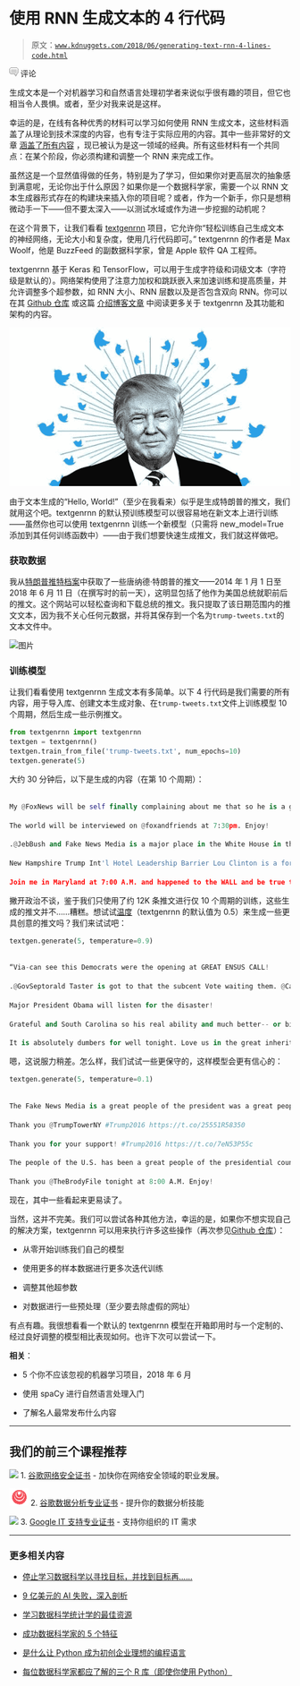 # 使用 RNN 生成文本的 4 行代码

> 原文：[`www.kdnuggets.com/2018/06/generating-text-rnn-4-lines-code.html`](https://www.kdnuggets.com/2018/06/generating-text-rnn-4-lines-code.html)

![c](img/3d9c022da2d331bb56691a9617b91b90.png) 评论

生成文本是一个对机器学习和自然语言处理初学者来说似乎很有趣的项目，但它也相当令人畏惧。或者，至少对我来说是这样。

幸运的是，在线有各种优秀的材料可以学习如何使用 RNN 生成文本，这些材料涵盖了从理论到技术深度的内容，也有专注于实际应用的内容。其中一些非常好的文章 [涵盖了所有内容](http://karpathy.github.io/2015/05/21/rnn-effectiveness/) ，现已被认为是这一领域的经典。所有这些材料有一个共同点：在某个阶段，你必须构建和调整一个 RNN 来完成工作。

虽然这是一个显然值得做的任务，特别是为了学习，但如果你对更高层次的抽象感到满意呢，无论你出于什么原因？如果你是一个数据科学家，需要一个以 RNN 文本生成器形式存在的构建块来插入你的项目呢？或者，作为一个新手，你只是想稍微动手一下——但不要太深入——以测试水域或作为进一步挖掘的动机呢？

在这个背景下，让我们看看 [textgenrnn](https://github.com/minimaxir/textgenrnn) 项目，它允许你“轻松训练自己生成文本的神经网络，无论大小和复杂度，使用几行代码即可。” textgenrnn 的作者是 Max Woolf，他是 BuzzFeed 的副数据科学家，曾是 Apple 软件 QA 工程师。

textgenrnn 基于 Keras 和 TensorFlow，可以用于生成字符级和词级文本（字符级是默认的）。网络架构使用了注意力加权和跳跃嵌入来加速训练和提高质量，并允许调整多个超参数，如 RNN 大小、RNN 层数以及是否包含双向 RNN。你可以在其 [Github 仓库](https://github.com/minimaxir/textgenrnn) 或这篇 [介绍博客文章](http://minimaxir.com/2018/05/text-neural-networks/) 中阅读更多关于 textgenrnn 及其功能和架构的内容。

![图片](img/17a900e37b077effb7be6c76c3d7527a.png)

由于文本生成的“Hello, World!”（至少在我看来）似乎是生成特朗普的推文，我们就用这个吧。textgenrnn 的默认预训练模型可以很容易地在新文本上进行训练——虽然你也可以使用 textgenrnn 训练一个新模型（只需将 new_model=True 添加到其任何训练函数中）——由于我们想要快速生成推文，我们就这样做吧。

### 获取数据

我从[特朗普推特档案](http://www.trumptwitterarchive.com/archive)中获取了一些唐纳德·特朗普的推文——2014 年 1 月 1 日至 2018 年 6 月 11 日（在撰写时的前一天），这明显包括了他作为美国总统就职前后的推文。这个网站可以轻松查询和下载总统的推文。我只提取了该日期范围内的推文文本，因为我不关心任何元数据，并将其保存到一个名为`trump-tweets.txt`的文本文件中。

![图片](https://image.ibb.co/mdzied/trump_tweets_archive.jpg)

### 训练模型

让我们看看使用 textgenrnn 生成文本有多简单。以下 4 行代码是我们需要的所有内容，用于导入库、创建文本生成对象、在`trump-tweets.txt`文件上训练模型 10 个周期，然后生成一些示例推文。

```py
from textgenrnn import textgenrnn
textgen = textgenrnn()
textgen.train_from_file('trump-tweets.txt', num_epochs=10)
textgen.generate(5)

```

大约 30 分钟后，以下是生成的内容（在第 10 个周期）：

```py

My @FoxNews will be self finally complaining about me that so he is a great day and companies and is starting to report the president in safety and more than any mention of the bail of the underaches to the construction and freedom and efforts the politicians and expensive meetings should have bee

The world will be interviewed on @foxandfriends at 7:30pm. Enjoy!

.@JebBush and Fake News Media is a major place in the White House in the service and sense where the people of the debate and his show of many people who is a great press considering the GREAT job on the way to the U.S. A the best and people in the biggest! Thank you!

New Hampshire Trump Int'l Hotel Leadership Barrier Lou Clinton is a forever person politically record supporters have really beginning in the media on the heart of the bad and women who have been succeeded and before you can also work the people are there a time strong and send out the world with 

Join me in Maryland at 7:00 A.M. and happened to the WALL and be true the longer of the same sign into the Fake News Media will be a great honor to serve that the Republican Party will be a great legal rate the media with the Best Republican Party and the American people that will be the bill by a
```

撇开政治不谈，鉴于我们只使用了约 12K 条推文进行仅 10 个周期的训练，这些生成的推文并不……糟糕。想试试[温度](https://www.quora.com/What-is-Temperature-in-LSTM)（textgenrnn 的默认值为 0.5）来生成一些更具创意的推文吗？我们来试试吧：

```py
textgen.generate(5, temperature=0.9)

```

```py

“Via-can see this Democrats were the opening at GREAT ENSUS CALL!

.@GovSeptorald Taster is got to that the subcent Vote waiting them. @Calkers

Major President Obama will listen for the disaster!

Grateful and South Carolina so his real ability and much better-- or big crisis on many signing!

It is absolutely dumbers for well tonight. Love us in the great inherition of fast. With bill of badly to forget the greatest puppet at my wedds. No Turnberry is "bigger.” - Al

```

嗯，这说服力稍差。怎么样，我们试试一些更保守的，这样模型会更有信心的：

```py
textgen.generate(5, temperature=0.1)

```

```py

The Fake News Media is a great people of the president was a great people of the many people who would be a great people of the president was a big crowd of the statement of the media is a great people of the people of the statement of the people of the people of the world with the statement of th

Thank you @TrumpTowerNY #Trump2016 https://t.co/25551R58350

Thank you for your support! #Trump2016 https://t.co/7eN53P55c

The people of the U.S. has been a great people of the presidential country is a great time and the best thing that the people of the statement of the media is the people of the state of the best thing that the people of the statement of the statement of the problem in the problem and success and t

Thank you @TheBrodyFile tonight at 8:00 A.M. Enjoy!
```

现在，其中一些看起来更易读了。

当然，这并不完美。我们可以尝试各种其他方法，幸运的是，如果你不想实现自己的解决方案，textgenrnn 可以用来执行许多这些操作（再次参见[Github 仓库](https://github.com/minimaxir/textgenrnn)）：

+   从零开始训练我们自己的模型

+   使用更多的样本数据进行更多次迭代训练

+   调整其他超参数

+   对数据进行一些预处理（至少要去除虚假的网址）

有点有趣。我很想看看一个默认的 textgenrnn 模型在开箱即用时与一个定制的、经过良好调整的模型相比表现如何。也许下次可以尝试一下。

**相关**：

+   5 个你不应该忽视的机器学习项目，2018 年 6 月

+   使用 spaCy 进行自然语言处理入门

+   了解名人最常发布什么内容

* * *

## 我们的前三个课程推荐

![](img/0244c01ba9267c002ef39d4907e0b8fb.png) 1\. [谷歌网络安全证书](https://www.kdnuggets.com/google-cybersecurity) - 加快你在网络安全领域的职业发展。

![](img/e225c49c3c91745821c8c0368bf04711.png) 2\. [谷歌数据分析专业证书](https://www.kdnuggets.com/google-data-analytics) - 提升你的数据分析技能

![](img/0244c01ba9267c002ef39d4907e0b8fb.png) 3\. [Google IT 支持专业证书](https://www.kdnuggets.com/google-itsupport) - 支持你组织的 IT 需求

* * *

### 更多相关内容

+   [停止学习数据科学以寻找目标，并找到目标再……](https://www.kdnuggets.com/2021/12/stop-learning-data-science-find-purpose.html)

+   [9 亿美元的 AI 失败，深入剖析](https://www.kdnuggets.com/2021/12/9b-ai-failure-examined.html)

+   [学习数据科学统计学的最佳资源](https://www.kdnuggets.com/2021/12/springboard-top-resources-learn-data-science-statistics.html)

+   [成功数据科学家的 5 个特征](https://www.kdnuggets.com/2021/12/5-characteristics-successful-data-scientist.html)

+   [是什么让 Python 成为初创企业理想的编程语言](https://www.kdnuggets.com/2021/12/makes-python-ideal-programming-language-startups.html)

+   [每位数据科学家都应了解的三个 R 库（即使你使用 Python）](https://www.kdnuggets.com/2021/12/three-r-libraries-every-data-scientist-know-even-python.html)
